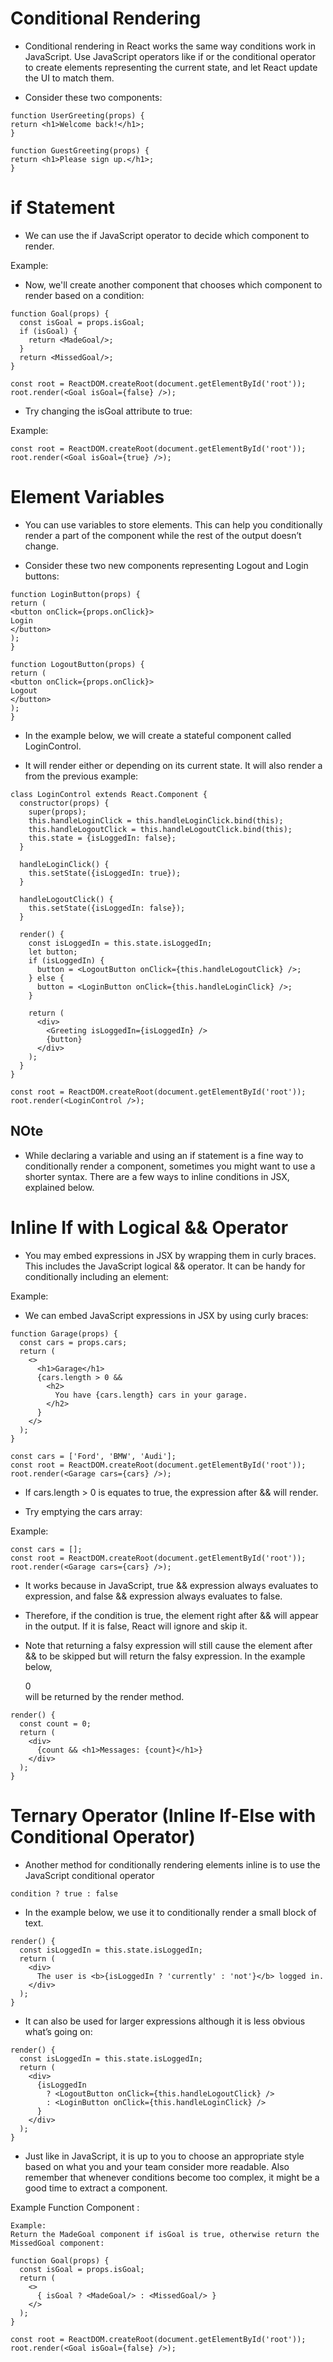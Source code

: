 # Conditional Rendering

- Conditional rendering in React works the same way conditions work in JavaScript. Use JavaScript operators like if or the conditional operator to create elements representing the current state, and let React update the UI to match them.

- Consider these two components:

```
function UserGreeting(props) {
return <h1>Welcome back!</h1>;
}
```

```
function GuestGreeting(props) {
return <h1>Please sign up.</h1>;
}
```

# if Statement

- We can use the if JavaScript operator to decide which component to render.

Example:

- Now, we'll create another component that chooses which component to render based on a condition:

```
function Goal(props) {
  const isGoal = props.isGoal;
  if (isGoal) {
    return <MadeGoal/>;
  }
  return <MissedGoal/>;
}

const root = ReactDOM.createRoot(document.getElementById('root'));
root.render(<Goal isGoal={false} />);
```

- Try changing the isGoal attribute to true:

Example:

```
const root = ReactDOM.createRoot(document.getElementById('root'));
root.render(<Goal isGoal={true} />);
```

# Element Variables

- You can use variables to store elements. This can help you conditionally render a part of the component while the rest of the output doesn’t change.

- Consider these two new components representing Logout and Login buttons:

```
function LoginButton(props) {
return (
<button onClick={props.onClick}>
Login
</button>
);
}

function LogoutButton(props) {
return (
<button onClick={props.onClick}>
Logout
</button>
);
}
```

- In the example below, we will create a stateful component called LoginControl.

- It will render either <LoginButton /> or <LogoutButton /> depending on its current state. It will also render a <Greeting /> from the previous example:

```
class LoginControl extends React.Component {
  constructor(props) {
    super(props);
    this.handleLoginClick = this.handleLoginClick.bind(this);
    this.handleLogoutClick = this.handleLogoutClick.bind(this);
    this.state = {isLoggedIn: false};
  }

  handleLoginClick() {
    this.setState({isLoggedIn: true});
  }

  handleLogoutClick() {
    this.setState({isLoggedIn: false});
  }

  render() {
    const isLoggedIn = this.state.isLoggedIn;
    let button;
    if (isLoggedIn) {
      button = <LogoutButton onClick={this.handleLogoutClick} />;
    } else {
      button = <LoginButton onClick={this.handleLoginClick} />;
    }

    return (
      <div>
        <Greeting isLoggedIn={isLoggedIn} />
        {button}
      </div>
    );
  }
}

const root = ReactDOM.createRoot(document.getElementById('root'));
root.render(<LoginControl />);
```

## NOte

- While declaring a variable and using an if statement is a fine way to conditionally render a component, sometimes you might want to use a shorter syntax. There are a few ways to inline conditions in JSX, explained below.

# Inline If with Logical && Operator

- You may embed expressions in JSX by wrapping them in curly braces. This includes the JavaScript logical && operator. It can be handy for conditionally including an element:

Example:

- We can embed JavaScript expressions in JSX by using curly braces:

```
function Garage(props) {
  const cars = props.cars;
  return (
    <>
      <h1>Garage</h1>
      {cars.length > 0 &&
        <h2>
          You have {cars.length} cars in your garage.
        </h2>
      }
    </>
  );
}

const cars = ['Ford', 'BMW', 'Audi'];
const root = ReactDOM.createRoot(document.getElementById('root'));
root.render(<Garage cars={cars} />);
```

- If cars.length > 0 is equates to true, the expression after && will render.

- Try emptying the cars array:

Example:

```
const cars = [];
const root = ReactDOM.createRoot(document.getElementById('root'));
root.render(<Garage cars={cars} />);
```

- It works because in JavaScript, true && expression always evaluates to expression, and false && expression always evaluates to false.

- Therefore, if the condition is true, the element right after && will appear in the output. If it is false, React will ignore and skip it.

- Note that returning a falsy expression will still cause the element after && to be skipped but will return the falsy expression. In the example below, <div>0</div> will be returned by the render method.

```
render() {
  const count = 0;
  return (
    <div>
      {count && <h1>Messages: {count}</h1>}
    </div>
  );
}
```

# Ternary Operator (Inline If-Else with Conditional Operator)

- Another method for conditionally rendering elements inline is to use the JavaScript conditional operator

```
condition ? true : false
```

- In the example below, we use it to conditionally render a small block of text.

```
render() {
  const isLoggedIn = this.state.isLoggedIn;
  return (
    <div>
      The user is <b>{isLoggedIn ? 'currently' : 'not'}</b> logged in.
    </div>
  );
}
```

- It can also be used for larger expressions although it is less obvious what’s going on:

```
render() {
  const isLoggedIn = this.state.isLoggedIn;
  return (
    <div>
      {isLoggedIn
        ? <LogoutButton onClick={this.handleLogoutClick} />
        : <LoginButton onClick={this.handleLoginClick} />
      }
    </div>
  );
}
```

- Just like in JavaScript, it is up to you to choose an appropriate style based on what you and your team consider more readable. Also remember that whenever conditions become too complex, it might be a good time to extract a component.

Example Function Component :

```
Example:
Return the MadeGoal component if isGoal is true, otherwise return the MissedGoal component:

function Goal(props) {
  const isGoal = props.isGoal;
  return (
    <>
      { isGoal ? <MadeGoal/> : <MissedGoal/> }
    </>
  );
}

const root = ReactDOM.createRoot(document.getElementById('root'));
root.render(<Goal isGoal={false} />);
```
